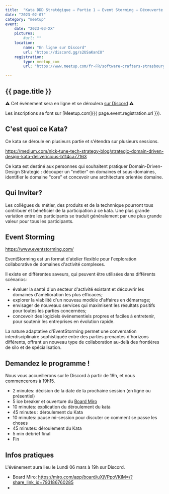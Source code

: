 ```yaml
---
title:  "Kata DDD Stratégique — Partie 1 — Event Storming — Découverte du domaine"
date: "2023-02-07"
category: "meetup"
event:
    date: "2023-03-XX"
    pictures:
        #url: ""
    location:
        name: "En ligne sur Discord"
        url: "https://discord.gg/s2USaKanCU"
    registration:
        type: meetup_com
        url: "https://www.meetup.com/fr-FR/software-crafters-strasbourg/events/TODO/"

---
```


## {{ page.title }}

⚠️ Cet événement sera en ligne et se déroulera [sur Discord](https://discord.gg/s2USaKanCU) ⚠️


Les inscriptions se font sur [Meetup.com]({{ page.event.registration.url }}).

## C'est quoi ce Kata?

Ce kata se déroule en plusieurs partie et s'étendra sur plusieurs sessions.

https://medium.com/nick-tune-tech-strategy-blog/strategic-domain-driven-design-kata-delivericious-b114ca77163

Ce kata est destiné aux personnes qui souhaitent pratiquer Domain-Driven-Design Strategic : découper un "métier" en domaines et sous-domaines, identifier le domaine "core" et concevoir une architecture orientée domaine.

## Qui Inviter?

Les collègues du métier, des produits et de la technnique pourront tous contribuer et bénéficier de la participation à ce kata. Une plus grande variation entre les participants se traduit généralement par une plus grande valeur pour tous les participants.

## Event Storming

https://www.eventstorming.com/

EventStorming est un format d'atelier flexible pour l'exploration collaborative de domaines d'activité complexes. 

Il existe en différentes saveurs, qui peuvent être utilisées dans différents scénarios: 

- évaluer la santé d'un secteur d'activité existant et découvrir les domaines d'amélioration les plus efficaces; 
- explorer la viabilité d'un nouveau modèle d'affaires en démarrage;
- envisager de nouveaux services qui maximisent les résultats positifs pour toutes les parties concernées;
- concevoir des logiciels événementiels propres et faciles à entretenir, pour soutenir les entreprises en évolution rapide.

La nature adaptative d'EventStorming permet une conversation interdisciplinaire sophistiquée entre des parties prenantes d'horizons différents, offrant un nouveau type de collaboration au-delà des frontières de silo et de spécialisation.

## Demandez le programme !

Nous vous accueillerons sur le Discord à partir de 19h, et nous commencerons à 19h15.

- 2 minutes: décision de la date de la prochaine session (en ligne ou présentiel)
- 5 ice breaker et ouverture du [Board Miro](https://miro.com/app/board/uXjVPpoVKiM=/?share_link_id=793186760285)
- 10 minutes: explication du déroulement du kata
- 45 minutes : déroulement du Kata
- 10 minutes: pause mi-session pour discuter ce comment se passe les choses
- 45 minutes: déroulement du Kata
- 5 min debrief final
- Fin

## Infos pratiques

L'événement aura lieu le Lundi 06 mars à 19h sur Discord.

- Board Miro: https://miro.com/app/board/uXjVPpoVKiM=/?share_link_id=793186760285
- 
